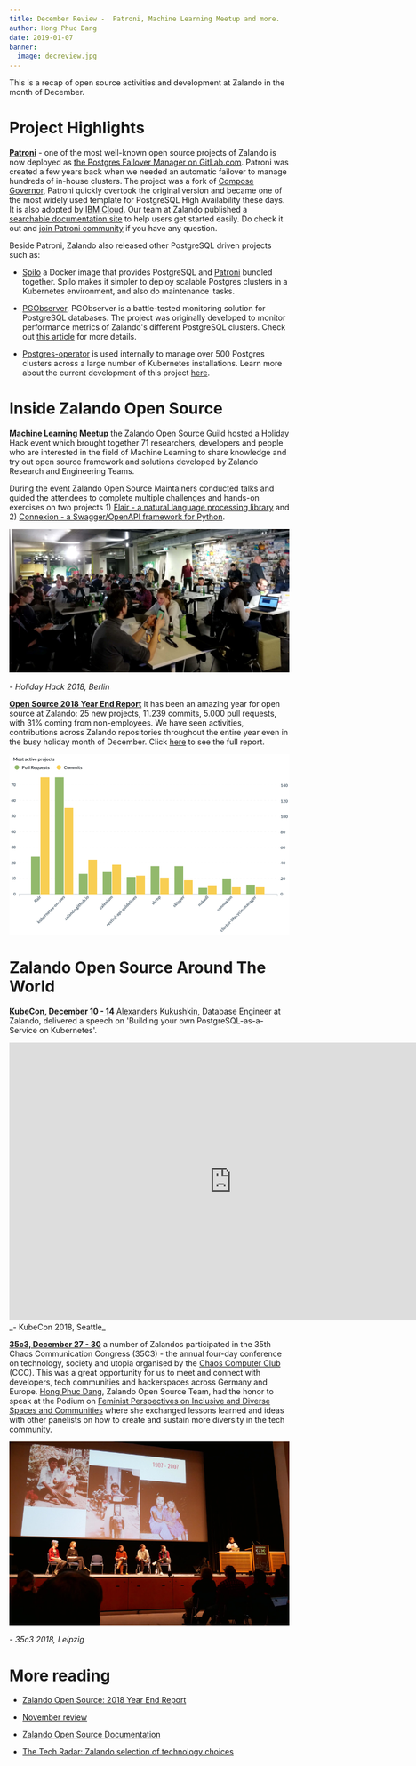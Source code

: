 ```yaml
---
title: December Review -  Patroni, Machine Learning Meetup and more. 
author: Hong Phuc Dang 
date: 2019-01-07
banner:
  image: decreview.jpg
---
```

This is a recap of open source activities and development at Zalando in the month of December. 

# Project Highlights 

[**Patroni**](https://github.com/zalando/patroni) - one of the most well-known open source projects of Zalando is now deployed as [the Postgres Failover Manager on GitLab.com](https://about.gitlab.com/2018/12/05/availability-postgres-patroni/). Patroni was created a few years back when we needed an automatic failover to manage hundreds of in-house clusters. The project was a fork of [Compose Governor](https://github.com/compose/governor), Patroni quickly overtook the original version and became one of the most widely used template for PostgreSQL High Availability these days. It is also adopted by [IBM Cloud](https://www.ibm.com/blogs/bluemix/2018/09/an-update-on-the-updating-of-ibm-cloud-compose-for-postgresql). Our team at Zalando published a [searchable documentation site](https://patroni.readthedocs.io/en/latest/) to help users get started easily. Do check it out and [join Patroni community](https://github.com/zalando/patroni#community) if you have any question.

Beside Patroni, Zalando also released other PostgreSQL driven projects such as:

- [Spilo](https://github.com/zalando/spilo) a Docker image that provides PostgreSQL and [Patroni](https://github.com/zalando/patroni) bundled together. Spilo makes it simpler to deploy scalable Postgres clusters in a Kubernetes environment, and also do maintenance tasks.

- [PGObserver](https://github.com/zalando/PGObserver), PGObserver is a battle-tested monitoring solution for PostgreSQL databases. The project was originally developed to monitor performance metrics of Zalando's different PostgreSQL clusters. Check out [this article](https://opensource.zalando.com/PGObserver/) for more details.

- [Postgres-operator](https://github.com/zalando-incubator/postgres-operator) is used internally to manage over 500 Postgres clusters across a large number of Kubernetes installations. Learn more about the current development of this project [here](https://opensource.zalando.com/blog/2018/11/postgres-operator/).


# Inside Zalando Open Source 

[**Machine Learning Meetup**](https://www.meetup.com/Zalando-Tech-Events-Berlin/events/256912495/) the Zalando Open Source Guild hosted a Holiday Hack event which brought together 71 researchers, developers and people who are interested in the field of Machine Learning to share knowledge and try out open source framework and solutions developed by Zalando Research and Engineering Teams.

During the event Zalando Open Source Maintainers conducted talks and guided the attendees to complete multiple challenges and hands-on exercises on  two projects 1) [Flair - a natural language processing library](https://github.com/zalandoresearch/flair)  and 2) [Connexion - a Swagger/OpenAPI framework for Python](). 

![holidayhack](/assets/img/holidayhack1.jpg)

_- Holiday Hack 2018, Berlin_

[**Open Source 2018 Year End Report**](https://opensource.zalando.com/docs/reports/2019/january-2019/) it has been an amazing year for open source at Zalando: 25 new projects, 11.239 commits,  5.000 pull requests, with 31% coming from non-employees. We have seen activities, contributions across Zalando repositories throughout the entire year even in the busy holiday month of December. Click [here](https://opensource.zalando.com/docs/reports/2019/january-2019/) to see the full report.
 
![decembercontribution](/assets/img/december1.png)


# Zalando Open Source Around The World 

[**KubeCon, December 10 - 14**](https://events.linuxfoundation.org/events/kubecon-cloudnativecon-north-america-2018/) [Alexanders Kukushkin](https://de.linkedin.com/in/cyberdemn), Database Engineer at Zalando, delivered a speech on 'Building your own PostgreSQL-as-a-Service on Kubernetes'. 

<iframe width="800" height="500" src="https://www.youtube.com/embed/G8MnpkbhClc" frameborder="0" allow="accelerometer; autoplay; encrypted-media; gyroscope; picture-in-picture" allowfullscreen></iframe>
_- KubeCon 2018, Seattle_


[**35c3, December 27 - 30**](https://media.ccc.de) a number of Zalandos participated in the 35th Chaos Communication Congress (35C3) - the annual four-day conference on technology, society and utopia organised by the [Chaos Computer Club](https://www.ccc.de/) (CCC). This was a great opportunity for us to meet and connect with developers, tech communities and hackerspaces across Germany and Europe. [Hong Phuc Dang](https://www.linkedin.com/in/hongphucdang), Zalando Open Source Team, had the honor to speak at the Podium on [Feminist Perspectives on Inclusive and Diverse Spaces and Communities](https://youtu.be/NDcwl3n47ak) where she exchanged lessons learned and ideas with other panelists on how to create and sustain more diversity in the tech community.

![35c3](/assets/img/35c31.jpg)

_- 35c3 2018, Leipzig_


# More reading
- [Zalando Open Source: 2018 Year End Report](https://opensource.zalando.com/docs/reports/2019/january-2019/)

- [November review](https://opensource.zalando.com/blog/2018/12/november-review/)

- [Zalando Open Source Documentation](https://opensource.zalando.com/docs)

- [The Tech Radar: Zalando selection of technology choices](https://opensource.zalando.com/tech-radar/)


